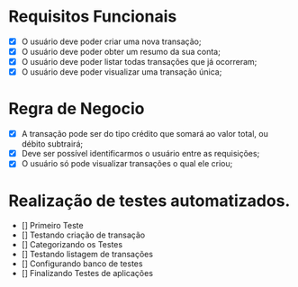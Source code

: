# Requisitos Funcionais

- [x] O usuário deve poder criar uma nova transação;
- [x] O usuário deve poder obter um resumo da sua conta;
- [x] O usuário deve poder listar todas transações que já ocorreram;
- [x] O usuário deve poder visualizar uma transação única;

# Regra de Negocio

- [x]  A transação pode ser do tipo crédito que somará ao valor total, ou débito subtrairá;
- [x]  Deve ser possível identificarmos o usuário entre as requisições;
- [x] O usuário só pode visualizar transações o qual ele criou;

# Realização de testes automatizados.

- [] Primeiro Teste
- [] Testando criação de transação
- [] Categorizando os Testes
- [] Testando listagem de transações
- [] Configurando banco de testes
- [] Finalizando Testes de aplicações